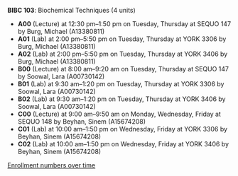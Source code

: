 **BIBC 103**: Biochemical Techniques (4 units)

- **A00** (Lecture) at 12:30 pm–1:50 pm on Tuesday, Thursday at SEQUO 147 by Burg, Michael (A13380811)
- **A01** (Lab) at 2:00 pm–5:50 pm on Tuesday, Thursday at YORK 3306 by Burg, Michael (A13380811)
- **A02** (Lab) at 2:00 pm–5:50 pm on Tuesday, Thursday at YORK 3406 by Burg, Michael (A13380811)
- **B00** (Lecture) at 8:00 am–9:20 am on Tuesday, Thursday at SEQUO 147 by Soowal, Lara (A00730142)
- **B01** (Lab) at 9:30 am–1:20 pm on Tuesday, Thursday at YORK 3306 by Soowal, Lara (A00730142)
- **B02** (Lab) at 9:30 am–1:20 pm on Tuesday, Thursday at YORK 3406 by Soowal, Lara (A00730142)
- **C00** (Lecture) at 9:00 am–9:50 am on Monday, Wednesday, Friday at SEQUO 148 by Beyhan, Sinem (A15674208)
- **C01** (Lab) at 10:00 am–1:50 pm on Wednesday, Friday at YORK 3306 by Beyhan, Sinem (A15674208)
- **C02** (Lab) at 10:00 am–1:50 pm on Wednesday, Friday at YORK 3406 by Beyhan, Sinem (A15674208)

[Enrollment numbers over time](./BIBC103.tsv)
